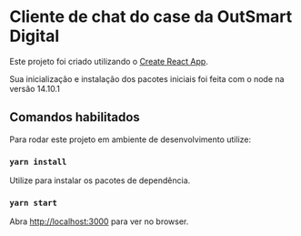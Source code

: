 # Cliente de chat do case da OutSmart Digital

Este projeto foi criado utilizando o [Create React App](https://github.com/facebook/create-react-app).

Sua inicialização e instalação dos pacotes iniciais foi feita com o node na versão 14.10.1

## Comandos habilitados

Para rodar este projeto em ambiente de desenvolvimento utilize:

### `yarn install`

Utilize para instalar os pacotes de dependência.
### `yarn start`

Abra [http://localhost:3000](http://localhost:3000) para ver no browser.